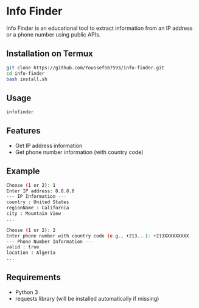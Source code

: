 # Info Finder

Info Finder is an educational tool to extract information from an IP address or a phone number using public APIs.

## Installation on Termux

```bash
git clone https://github.com/Youssef567593/info-finder.git
cd info-finder
bash install.sh
```

## Usage

```bash
infofinder
```

## Features

- Get IP address information
- Get phone number information (with country code)

## Example

```bash
Choose (1 or 2): 1
Enter IP address: 8.8.8.8
--- IP Information ---
country : United States
regionName : California
city : Mountain View
...

Choose (1 or 2): 2
Enter phone number with country code (e.g., +213...): +213XXXXXXXXX
--- Phone Number Information ---
valid : true
location : Algeria
...
```

## Requirements

- Python 3
- requests library (will be installed automatically if missing)

